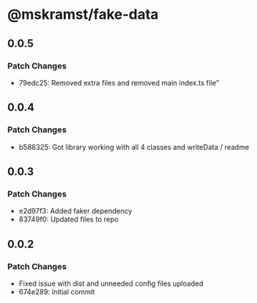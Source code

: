 # @mskramst/fake-data

## 0.0.5

### Patch Changes

- 79edc25: Removed extra files and removed main index.ts file"

## 0.0.4

### Patch Changes

- b588325: Got library working with all 4 classes and writeData / readme

## 0.0.3

### Patch Changes

- e2d97f3: Added faker dependency
- 83749f0: Updated files to repo

## 0.0.2

### Patch Changes

- Fixed issue with dist and unneeded config files uploaded
- 674e289: Initial commit
